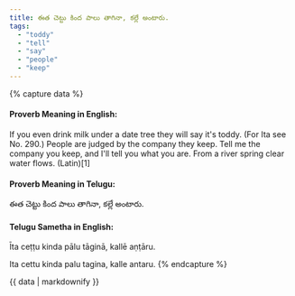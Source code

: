 ```yaml
---
title: ఈత చెట్టు కింద పాలు తాగినా, కల్లే అంటారు.
tags:
  - "toddy"
  - "tell"
  - "say"
  - "people"
  - "keep"
---
```


{% capture data %}
#### Proverb Meaning in English:
If you even drink milk under a date tree they will say it's toddy.
(For Ita see No. 290.)
People are judged by the company they keep.
Tell me the company you keep, and I'll tell you what you are.
From a river spring clear water flows. (Latin)[1]

#### Proverb Meaning in Telugu:
ఈత చెట్టు కింద పాలు తాగినా, కల్లే అంటారు.

#### Telugu Sametha in English:
Īta ceṭṭu kinda pālu tāginā, kallē aṇṭāru.

Ita cettu kinda palu tagina, kalle antaru.
{% endcapture %}

{{ data | markdownify }}

